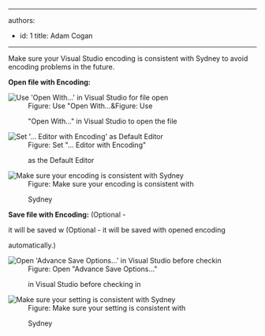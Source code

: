 

---
authors:
  - id: 1
    title: Adam Cogan
---




<span class='intro'> <p> Make sure your Visual Studio encoding is consistent with Sydney to avoid encoding problems in the future. </p> </span>

<p>
                   <strong>Open file with Encoding&#58;</strong>
                </p><dl class="Image"><dt>
                        <img alt="Use     'Open With...' in Visual Studio for file open" src="/Communication/RulesToBetterOutsourcing/Pages/Images\OpenFileWithOption.png" /></dt><dd>
                        Figure&#58; Use &quot;Open With...&amp;Figure&#58; Use 

&quot;Open With...&quot; in Visual Studio to open the file</dd></dl><dl class="Image"><dt>
                        <img alt="Set '...     Editor with Encoding' as Default Editor" src="/Communication/RulesToBetterOutsourcing/Pages/Images\OpenFileDialog.png" /></dt><dd>
                        Figure&#58; Set &quot;... Editor with Encoding&quot; 

as 
                        the Default Editor</dd></dl><dl class="Image"><dt>
                        <img alt="Make     sure your encoding is consistent with Sydney" src="/Communication/RulesToBetterOutsourcing/Pages/Images\OpenFileEncoding.png" /></dt><dd>
                        Figure&#58; Make sure your encoding is consistent with 

Sydney
                    </dd></dl><p>
                    <strong>Save file with Encoding&#58;</strong> (Optional - 

it will be saved w (Optional - it will be saved with opened encoding 

automatically.)
                </p><dl class="Image"><dt>
                        <img alt="Open 'Advance Save Options...' in Visual Studio before checkin" src="/Communication/RulesToBetterOutsourcing/Pages/Images\AdvancedSaveOptions.png" /></dt><dd>
                        Figure&#58; Open &quot;Advance Save Options...&quot; 

in Visual Studio before checking in</dd></dl><dl class="Image"><dt>
                        <img alt="Make sure your setting is consistent with Sydney" src="/Communication/RulesToBetterOutsourcing/Pages/Images\AdvancedSaveOptionsEncoding.png" /></dt><dd>
                        Figure&#58; Make sure your setting is consistent with 

Sydney
                    </dd></dl>


